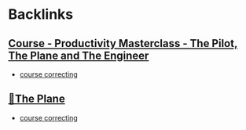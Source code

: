 
# Backlinks
## [Course - Productivity Masterclass - The Pilot, The Plane and The Engineer](<Course - Productivity Masterclass - The Pilot, The Plane and The Engineer.md>)
- [course correcting](<course correcting.md>)

## [🌱The Plane ](<🌱The Plane .md>)
- [course correcting](<course correcting.md>)

